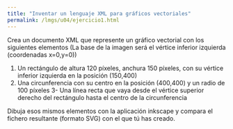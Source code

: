 ```yaml
---
title: "Inventar un lenguaje XML para gráficos vectoriales"
permalink: /lmgs/u04/ejercicio1.html
---
```


Crea un documento XML que represente un gráfico vectorial con los siguientes elementos (La base de la imagen será el vértice inferior izquierda (coordenadas x=0,y=0))

1. Un rectángulo de altura 120 píxeles, anchura 150 píxeles, con su vértice inferior izquierda en la posición (150,400)
2. Una circunferencia con su centro en la posición (400,400) y un radio de 100 píxeles
3- Una línea recta que vaya desde el vértice superior derecho del rectángulo hasta el centro de la circunferencia

Dibuja esos mismos elementos con la aplicación inkscape y compara el fichero resultante (formato SVG) con el que tú has creado. 